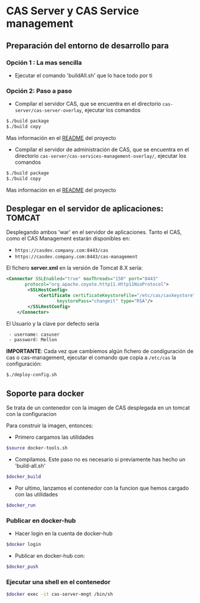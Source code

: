 # CAS Server y CAS Service management

## Preparación del entorno de desarrollo para  

### Opción 1 : La mas sencilla

- Ejecutar el comando 'buildAll.sh' que lo hace todo por ti

### Opción 2: Paso a paso

- Compilar el servidor CAS, que se encuentra en el directorio `cas-server/cas-server-overlay`, ejecutar los comandos

```bash
$./build package
$./build copy
```

Mas información en el [README](cas-server/cas-server-overlay/README.md) del proyecto

- Compilar el servidor de administración de CAS, que se encuentra en el directorio `cas-server/cas-services-management-overlay/`, ejecutar los comandos

```bash
$./build package
$./build copy
```

Mas información en el [README](cas-server/cas-services-management-overlay/README.md) del proyecto

## Desplegar en el servidor de aplicaciones: TOMCAT

Desplegando ambos 'war' en el servidor de aplicaciones. Tanto el CAS, como el CAS Management estarán disponibles en:

- `https://casdev.company.com:8443/cas`
- `https://casdev.company.com:8443/cas-management`

El fichero **server.xml**  en la versión de Tomcat 8.X sería:

```xml
<Connector SSLEnabled="true" maxThreads="150" port="8443"
       protocol="org.apache.coyote.http11.Http11NioProtocol">
        <SSLHostConfig>
            <Certificate certificateKeystoreFile="/etc/cas/caskeystore"
                   keystorePass="changeit" type="RSA"/>
        </SSLHostConfig>
    </Connector>
```

El Usuario y la clave por defecto sería

```bash
 - username: casuser
 - password: Mellon
```

**IMPORTANTE**: Cada vez que cambiemos algún fichero de condiguración de cas o cas-management, ejecutar el comando que copia a `/etc/cas` la configuración:

```bash
$./deploy-config.sh
```

## Soporte para docker

Se trata de un contenedor con la imagen de CAS desplegada en un tomcat con la configuracion

Para construir la imagen, entonces:

- Primero cargamos las utilidades

```bash
$source docker-tools.sh
```

- Compilamos. Este paso no es necesario si previamente has hecho un 'build-all.sh'
  
```bash
$docker_build
```

- Por ultimo, lanzamos el contenedor con la funcion que hemos cargado con las utilidades
  
```bash
$docker_run
```

### Publicar en docker-hub

- Hacer login en la cuenta de docker-hub

```bash
$docker login
```

- Publicar en docker-hub con:

```bash
$docker_push
```

### Ejecutar una shell en el contenedor

```bash
$docker exec -it cas-server-mngt /bin/sh
```
